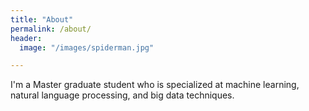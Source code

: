 ```yaml
---
title: "About"
permalink: /about/
header:
  image: "/images/spiderman.jpg"

---
```


I'm a Master graduate student who is specialized at machine learning, natural language processing, and big data techniques.